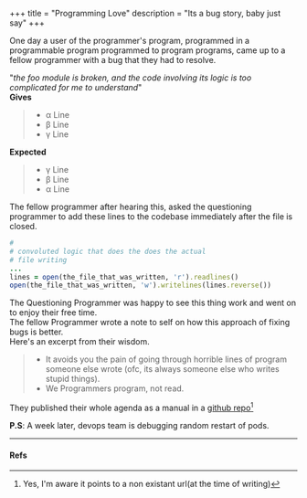 +++
title = "Programming Love"
description = "Its a bug story, baby just say"
+++

One day a user of the programmer's program, programmed in a programmable program programmed to program programs, came up to a fellow programmer with a bug that they had to resolve.

"*the foo module is broken, and the code involving its logic is too*
*complicated for me to understand*"  
**Gives**
>  - α Line
>  - β Line
>  - γ Line
 
**Expected**     
>   - γ Line
>   - β Line
>   - α Line


The fellow programmer after hearing this, 
asked the questioning programmer to add these lines
to the codebase immediately after the file is closed.

```ruby
#
# convoluted logic that does the does the actual
# file writing 
... 
lines = open(the_file_that_was_written, 'r').readlines()
open(the_file_that_was_written, 'w').writelines(lines.reverse())
```

The Questioning Programmer was happy to see this thing work and went on to enjoy their free time.  
The fellow Programmer wrote a note to self on how this approach of fixing bugs is better.  
Here's an excerpt from their wisdom.
> * It avoids you the pain of going through horrible lines of program someone else wrote (ofc, its always someone else who writes stupid things).
> *  We Programmers program, not read.  

They published their whole agenda as a manual in a [github repo](https://www.github.com/pwltp/agenda)[^1]


**P.S**: A week later, devops team is debugging random restart of pods.

**********************************
#### Refs
[^1]: Yes, I'm aware it points to a non existant url(at the time of writing)  
